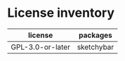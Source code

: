 # License inventory

| license          | packages   |
| ---------------- | ---------- |
| GPL-3.0-or-later | sketchybar |
